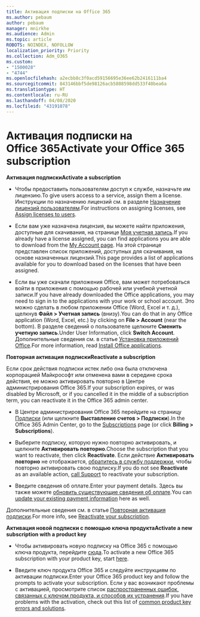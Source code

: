 ```yaml
---
title: Активация подписки на Office 365
ms.author: pebaum
author: pebaum
manager: mnirkhe
ms.audience: Admin
ms.topic: article
ROBOTS: NOINDEX, NOFOLLOW
localization_priority: Priority
ms.collection: Adm_O365
ms.custom:
- "1500028"
- "4744"
ms.openlocfilehash: a2ecbb8c3f0acd59156695e36ee62b2416111ba4
ms.sourcegitcommit: 843146bbf5de98126acb5808598dd533f40bea6a
ms.translationtype: HT
ms.contentlocale: ru-RU
ms.lasthandoff: 04/08/2020
ms.locfileid: "43191078"
---
```

# <a name="activate-your-office-365-subscription"></a><span data-ttu-id="07786-102">Активация подписки на Office 365</span><span class="sxs-lookup"><span data-stu-id="07786-102">Activate your Office 365 subscription</span></span>

<span data-ttu-id="07786-103">**Активация подписки**</span><span class="sxs-lookup"><span data-stu-id="07786-103">**Activate a subscription**</span></span>

- <span data-ttu-id="07786-104">Чтобы предоставить пользователям доступ к службе, назначьте им лицензию.</span><span class="sxs-lookup"><span data-stu-id="07786-104">To give users access to a service, assign them a license.</span></span> <span data-ttu-id="07786-105">Инструкции по назначению лицензий см. в разделе [Назначение лицензий пользователям](https://docs.microsoft.com/microsoft-365/admin/manage/assign-licenses-to-users?view=o365-worldwide).</span><span class="sxs-lookup"><span data-stu-id="07786-105">For instructions on assigning licenses, see [Assign licenses to users](https://docs.microsoft.com/microsoft-365/admin/manage/assign-licenses-to-users?view=o365-worldwide).</span></span>

- <span data-ttu-id="07786-106">Если вам уже назначена лицензия, вы можете найти приложения, доступные для скачивания, на странице [Моя учетная запись](https://portal.office.com/account/#installs).</span><span class="sxs-lookup"><span data-stu-id="07786-106">If you already have a license assigned, you can find applications you are able to download from the [My Account page](https://portal.office.com/account/#installs).</span></span> <span data-ttu-id="07786-107">На этой странице представлен список приложений, доступных для скачивания, на основе назначенных лицензий.</span><span class="sxs-lookup"><span data-stu-id="07786-107">This page provides a list of applications available for you to download based on the licenses that have been assigned.</span></span>

- <span data-ttu-id="07786-108">Если вы уже скачали приложения Office, вам может потребоваться войти в приложения с помощью рабочей или учебной учетной записи.</span><span class="sxs-lookup"><span data-stu-id="07786-108">If you have already downloaded the Office applications, you may need to sign in to the applications with your work or school account.</span></span> <span data-ttu-id="07786-109">Это можно сделать в любом приложении Office (Word, Excel и т. д.), щелкнув **Файл > Учетная запись** (внизу).</span><span class="sxs-lookup"><span data-stu-id="07786-109">You can do that in any Office application (Word, Excel, etc.) by clicking on **File > Account** (near the bottom).</span></span> <span data-ttu-id="07786-110">В разделе сведений о пользователе щелкните **Сменить учетную запись**.</span><span class="sxs-lookup"><span data-stu-id="07786-110">Under User Information, click **Switch Account**.</span></span> <span data-ttu-id="07786-111">Дополнительные сведения см. в статье [Установка приложений Office](https://docs.microsoft.com/microsoft-365/admin/setup/install-applications).</span><span class="sxs-lookup"><span data-stu-id="07786-111">For more information, read [Install Office applications](https://docs.microsoft.com/microsoft-365/admin/setup/install-applications).</span></span>

<span data-ttu-id="07786-112">**Повторная активация подписки**</span><span class="sxs-lookup"><span data-stu-id="07786-112">**Reactivate a subscription**</span></span>

<span data-ttu-id="07786-113">Если срок действия подписки истек либо она была отключена корпорацией Майкрософт или отменена вами в середине срока действия, ее можно активировать повторно в Центре администрирования Office 365.</span><span class="sxs-lookup"><span data-stu-id="07786-113">If your subscription expires, or was disabled by Microsoft, or if you cancelled it in the middle of a subscription term, you can reactivate it in the Office 365 admin center.</span></span>

- <span data-ttu-id="07786-114">В Центре администрирования Office 365 перейдите на страницу [Подписки](https://go.microsoft.com/fwlink/p/?linkid=842054) (или щелкните **Выставление счетов > Подписки**).</span><span class="sxs-lookup"><span data-stu-id="07786-114">In the Office 365 Admin Center, go to the [Subscriptions](https://go.microsoft.com/fwlink/p/?linkid=842054) page (or click **Billing > Subscriptions**).</span></span>

- <span data-ttu-id="07786-115">Выберите подписку, которую нужно повторно активировать, и щелкните **Активировать повторно**.</span><span class="sxs-lookup"><span data-stu-id="07786-115">Choose the subscription that you want to reactivate, then click **Reactivate**.</span></span> <span data-ttu-id="07786-116">Если действие **Активировать повторно** не отображается, [обратитесь в службу поддержки](https://support.office.com/article/call-support-32a17ca7-6fa0-4870-8a8d-e25ba4ccfd4b), чтобы повторно активировать свою подписку.</span><span class="sxs-lookup"><span data-stu-id="07786-116">If you do not see **Reactivate** as an available action, [call Support](https://support.office.com/article/call-support-32a17ca7-6fa0-4870-8a8d-e25ba4ccfd4b) to reactivate your subscription.</span></span>

- <span data-ttu-id="07786-117">Введите сведения об оплате.</span><span class="sxs-lookup"><span data-stu-id="07786-117">Enter your payment details.</span></span> <span data-ttu-id="07786-118">Здесь вы также можете [обновить существующие сведения об оплате](https://docs.microsoft.com/microsoft-365/commerce/billing-and-payments/add-update-or-remove-credit-card-or-bank-account?view=o365-worldwide).</span><span class="sxs-lookup"><span data-stu-id="07786-118">You can [update your existing payment information](https://docs.microsoft.com/microsoft-365/commerce/billing-and-payments/add-update-or-remove-credit-card-or-bank-account?view=o365-worldwide) here as well.</span></span>

<span data-ttu-id="07786-119">Дополнительные сведения см. в статье [Повторная активация подписки](https://docs.microsoft.com/office365/admin/subscriptions-and-billing/reactivate-your-subscription).</span><span class="sxs-lookup"><span data-stu-id="07786-119">For more info, see [Reactivate your subscription](https://docs.microsoft.com/office365/admin/subscriptions-and-billing/reactivate-your-subscription).</span></span>

<span data-ttu-id="07786-120">**Активация новой подписки с помощью ключа продукта**</span><span class="sxs-lookup"><span data-stu-id="07786-120">**Activate a new subscription with a product key**</span></span>

- <span data-ttu-id="07786-121">Чтобы активировать новую подписку на Office 365 с помощью ключа продукта, перейдите [сюда](https://support.office.com/article/where-to-enter-your-office-product-key-0a82e5ae-739e-4b92-a6f4-2ec780c185db).</span><span class="sxs-lookup"><span data-stu-id="07786-121">To activate a new Office 365 subscription with your product key, start [here](https://support.office.com/article/where-to-enter-your-office-product-key-0a82e5ae-739e-4b92-a6f4-2ec780c185db).</span></span>

- <span data-ttu-id="07786-122">Введите ключ продукта Office 365 и следуйте инструкциям по активации подписки.</span><span class="sxs-lookup"><span data-stu-id="07786-122">Enter your Office 365 product key and follow the prompts to activate your subscription.</span></span> <span data-ttu-id="07786-123">Если у вас возникают проблемы с активацией, просмотрите список [распространенных ошибок, связанных с ключом продукта, и способов их устранения](https://docs.microsoft.com/microsoft-365/commerce/product-key-errors-and-solutions).</span><span class="sxs-lookup"><span data-stu-id="07786-123">If you have problems with the activation, check out this list of [common product key errors and solutions](https://docs.microsoft.com/microsoft-365/commerce/product-key-errors-and-solutions).</span></span>
